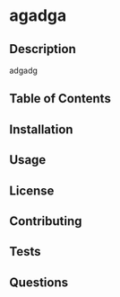 # agadga

    
  ## Description
  adgadg

  ## Table of Contents

  ## Installation

  ## Usage

  ## License

  ## Contributing

  ## Tests

  ## Questions
  